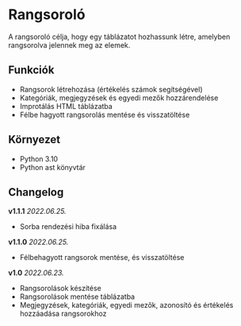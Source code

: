 # Rangsoroló
 A rangsoroló célja, hogy egy táblázatot hozhassunk létre, amelyben rangsorolva jelennek meg az elemek.

## Funkciók

- Rangsorok létrehozása (értékelés számok segítségével)
- Kategóriák, megjegyzések és egyedi mezők hozzárendelése
- Improtálás HTML táblázatba
- Félbe hagyott rangsorolás mentése és visszatöltése

## Környezet

- Python 3.10
- Python ast könyvtár 
## Changelog

**v1.1.1** *2022.06.25.*
- Sorba rendezési hiba fixálása

**v1.1.0** *2022.06.25.*
- Félbehagyott rangsorok mentése, és visszatöltése

**v1.0** *2022.06.23.*
- Rangsorolások készítése
- Rangsorolások mentése táblázatba
- Megjegyzések, kategóriák, egyedi mezők, azonosító és értékelés hozzáadása rangsorokhoz